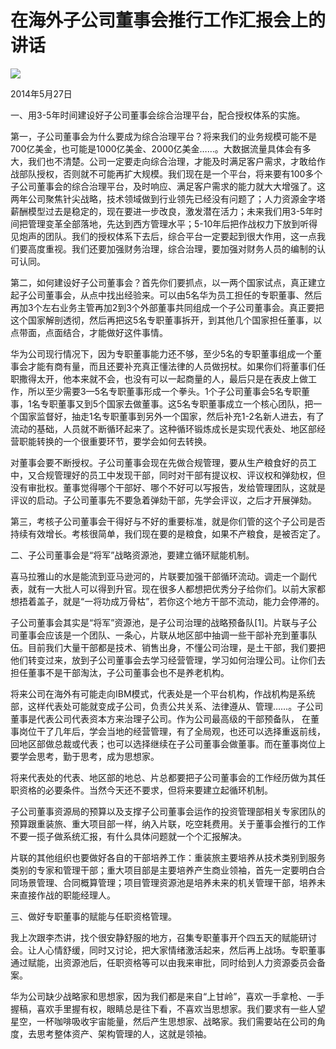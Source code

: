 # 在海外子公司董事会推行工作汇报会上的讲话
<img class="pv" src="https://api.visitor.plantree.me/visitor-badge/pv?namespace=plantree.me&key=renzhengfei-speeches/在海外子公司董事会推行工作汇报会上的讲话.md">


2014年5月27日



一、用3-5年时间建设好子公司董事会综合治理平台，配合授权体系的实施。

第一，子公司董事会为什么要成为综合治理平台？将来我们的业务规模可能不是700亿美金，也可能是1000亿美金、2000亿美金……。大数据流量具体会有多大，我们也不清楚。公司一定要走向综合治理，才能及时满足客户需求，才敢给作战部队授权，否则就不可能再扩大规模。我们现在是一个平台，将来要有100多个子公司董事会的综合治理平台，及时响应、满足客户需求的能力就大大增强了。这两年公司聚焦针尖战略，技术领域做到行业领先已经没有问题了；人力资源金字塔薪酬模型过去是稳定的，现在要进一步改良，激发潜在活力；未来我们用3-5年时间把管理变革全部落地，先达到西方管理水平；5-10年后把作战权力下放到听得见炮声的团队。我们的授权体系下去后，综合平台一定要起到很大作用，这一点我们要高度重视。我们还要加强财务治理，综合治理，要加强对财务人员的编制的认可认同。

第二，如何建设好子公司董事会？首先你们要抓点，以一两个国家试点，真正建立起子公司董事会，从点中找出经验来。可以由5名华为员工担任的专职董事、然后再加3个左右业务主管再加2到3个外部董事共同组成一个子公司董事会。真正要把这个国家解剖透彻，然后再把这5名专职董事拆开，到其他几个国家担任董事，以点带面，点面结合，才能做好这件事情。

华为公司现行情况下，因为专职董事能力还不够，至少5名的专职董事组成一个董事会才能有商有量，而且还要补充真正懂法律的人员做拐杖。如果你们将董事们任职撒得太开，他本来就不会，也没有可以一起商量的人，最后只是在表皮上做工作，所以至少需要3—5名专职董事形成一个拳头。1个子公司董事会5名专职董事，1名专职董事又到5个国家去做董事。这5名专职董事成立一个核心团队，把一个国家监督好，抽走1名专职董事到另外一个国家，然后补充1-2名新人进去，有了流动的基础，人员就不断循环起来了。这种循环锻炼成长是实现代表处、地区部经营职能转换的一个很重要环节，要学会如何去转换。

对董事会要不断授权。子公司董事会现在先做合规管理，要从生产粮食好的员工中，又合规管理好的员工中发现干部，同时对干部有提议权、评议权和弹劾权，但没有审批权。董事觉得哪个干部好、哪个不好可以写报告，发给管理团队，这就是评议的启动。子公司董事先不要急着弹劾干部，先学会评议，之后才开展弹劾。

第三，考核子公司董事会干得好与不好的重要标准，就是你们管的这个子公司是否持续有效增长。考核很简单，我们现在要的是粮食，如果不产粮食，是被否定了。

二、子公司董事会是“将军”战略资源池，要建立循环赋能机制。

喜马拉雅山的水是能流到亚马逊河的，片联要加强干部循环流动。调走一个副代表，就有一大批人可以得到升官。现在很多人都想把优秀分子给你们。以前大家都想捂着盖子，就是“一将功成万骨枯”，若你这个地方干部不流动，能力会停滞的。

子公司董事会其实是“将军”资源池，是子公司治理的战略预备队[1]。片联与子公司董事会应该是一个团队、一条心，片联从地区部中抽调一些干部补充到董事队伍。目前我们大量干部都是技术、销售出身，不懂公司治理，是土干部，我们要把他们转变过来，放到子公司董事会去学习经营管理，学习如何治理公司。让你们去担任董事不是干部淘汰，子公司董事会也不是养老机构。

将来公司在海外有可能走向IBM模式，代表处是一个平台机构，作战机构是系统部，这样代表处可能就变成子公司，负责公共关系、法律遵从、管理……。子公司董事是代表公司代表资本方来治理子公司。作为公司最高级的干部预备队， 在董事岗位干了几年后，学会当地的经营管理，有了全局观，也还可以选择重返前线，回地区部做总裁或代表；也可以选择继续在子公司董事会做董事。而在董事岗位上要学会思考，勤于思考，成为思想家。

将来代表处的代表、地区部的地总、片总都要把子公司董事会的工作经历做为其任职资格的必要条件。当然今天还不要求，但将来要建立起循环机制。

子公司董事资源局的预算以及支撑子公司董事会运作的投资管理部相关专家团队的预算跟重装旅、重大项目部一样，纳入片联，吃空耗费用。关于董事会推行的工作不要一揽子做系统汇报，有什么具体问题就一个个汇报解决。

片联的其他组织也要做好各自的干部培养工作：重装旅主要培养从技术类别到服务类别的专家和管理干部；重大项目部是主要培养产生商业领袖，首先一定要明白合同场景管理、合同概算管理；项目管理资源池是培养未来的机关管理干部，培养未来直接作战的职能经理人。

三、做好专职董事的赋能与任职资格管理。

我上次跟李杰讲，找个很安静舒服的地方，召集专职董事开个四五天的赋能研讨会。让人心情舒缓，同时又讨论，把大家情绪激活起来，然后再上战场。专职董事通过赋能，出资源池后，任职资格等可以由我来审批，同时给到人力资源委员会备案。

华为公司缺少战略家和思想家，因为我们都是来自“上甘岭”，喜欢一手拿枪、一手握稿，喜欢手里握有权，眼睛总是往下看，不喜欢当思想家。我们要求有一些人望星空，一杯咖啡吸收宇宙能量，然后产生思想家、战略家。我们需要站在公司的角度，去思考整体资产、架构管理的人，这就是领袖。
